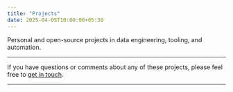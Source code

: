 ```yaml
---
title: "Projects"
date: 2025-04-05T10:00:00+05:30
---
```


Personal and open-source projects in data engineering, tooling, and automation.



---

If you have questions or comments about any of these projects, please feel free to [get in touch](/contact).

---